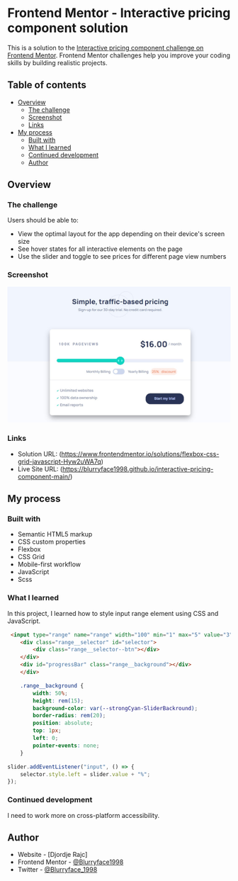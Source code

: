 # Frontend Mentor - Interactive pricing component solution

This is a solution to the [Interactive pricing component challenge on Frontend Mentor](https://www.frontendmentor.io/challenges/interactive-pricing-component-t0m8PIyY8). Frontend Mentor challenges help you improve your coding skills by building realistic projects. 

## Table of contents

- [Overview](#overview)
  - [The challenge](#the-challenge)
  - [Screenshot](#screenshot)
  - [Links](#links)
- [My process](#my-process)
  - [Built with](#built-with)
  - [What I learned](#what-i-learned)
  - [Continued development](#continued-development)
  - [Author](#author)

## Overview

### The challenge

Users should be able to:

- View the optimal layout for the app depending on their device's screen size
- See hover states for all interactive elements on the page
- Use the slider and toggle to see prices for different page view numbers

### Screenshot

![](images/screenshot.jpg)

### Links

- Solution URL: (https://www.frontendmentor.io/solutions/flexbox-css-grid-javascript-Hyw2uWA7q)
- Live Site URL: (https://blurryface1998.github.io/interactive-pricing-component-main/)

## My process

### Built with

- Semantic HTML5 markup
- CSS custom properties
- Flexbox
- CSS Grid
- Mobile-first workflow
- JavaScript
- Scss

### What I learned

In this project, I learned how to style input range element using CSS and JavaScript.

```html
 <input type="range" name="range" width="100" min="1" max="5" value="3" step="1" id="slider">
    <div class="range__selector" id="selector">
        <div class="range__selector--btn"></div>
    </div>
    <div id="progressBar" class="range__background"></div>
    </div>
```
```css
    .range__background {
        width: 50%;
        height: rem(15);
        background-color: var(--strongCyan-SliderBackround);
        border-radius: rem(20);
        position: absolute;
        top: 1px;
        left: 0;
        pointer-events: none;
    }
```
```js
slider.addEventListener("input", () => {
    selector.style.left = slider.value + "%";
}); 
```
### Continued development

I need to work more on cross-platform accessibility.

## Author

- Website - [Djordje Rajc]
- Frontend Mentor - [@Blurryface1998](https://www.frontendmentor.io/profile/Blurryface1998)
- Twitter - [@Blurryface_1998](https://twitter.com/Blurryface_1998)